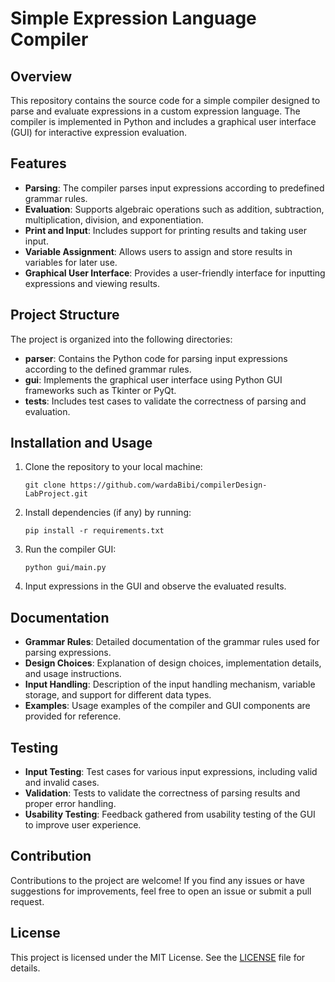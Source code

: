 # Simple Expression Language Compiler

## Overview

This repository contains the source code for a simple compiler designed to parse and evaluate expressions in a custom expression language. The compiler is implemented in Python and includes a graphical user interface (GUI) for interactive expression evaluation.

## Features

- **Parsing**: The compiler parses input expressions according to predefined grammar rules.
- **Evaluation**: Supports algebraic operations such as addition, subtraction, multiplication, division, and exponentiation.
- **Print and Input**: Includes support for printing results and taking user input.
- **Variable Assignment**: Allows users to assign and store results in variables for later use.
- **Graphical User Interface**: Provides a user-friendly interface for inputting expressions and viewing results.

## Project Structure

The project is organized into the following directories:

- **parser**: Contains the Python code for parsing input expressions according to the defined grammar rules.
- **gui**: Implements the graphical user interface using Python GUI frameworks such as Tkinter or PyQt.
- **tests**: Includes test cases to validate the correctness of parsing and evaluation.

## Installation and Usage

1. Clone the repository to your local machine:
   ```
   git clone https://github.com/wardaBibi/compilerDesign-LabProject.git
   ```

2. Install dependencies (if any) by running:
   ```
   pip install -r requirements.txt
   ```

3. Run the compiler GUI:
   ```
   python gui/main.py
   ```

4. Input expressions in the GUI and observe the evaluated results.

## Documentation

- **Grammar Rules**: Detailed documentation of the grammar rules used for parsing expressions.
- **Design Choices**: Explanation of design choices, implementation details, and usage instructions.
- **Input Handling**: Description of the input handling mechanism, variable storage, and support for different data types.
- **Examples**: Usage examples of the compiler and GUI components are provided for reference.

## Testing

- **Input Testing**: Test cases for various input expressions, including valid and invalid cases.
- **Validation**: Tests to validate the correctness of parsing results and proper error handling.
- **Usability Testing**: Feedback gathered from usability testing of the GUI to improve user experience.

## Contribution

Contributions to the project are welcome! If you find any issues or have suggestions for improvements, feel free to open an issue or submit a pull request.

## License

This project is licensed under the MIT License. See the [LICENSE](LICENSE) file for details.
